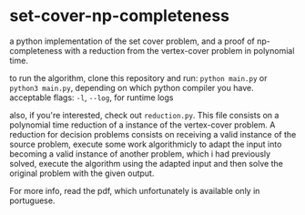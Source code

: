 # set-cover-np-completeness
a python implementation of the set cover problem, and a proof of np-completeness with a reduction from the vertex-cover problem in polynomial time.

to run the algorithm, clone this repository and run:
`python main.py` or `python3 main.py`, depending on which python compiler you have.
  acceptable flags:
    `-l`, `--log`, for runtime logs 

also, if you're interested, check out `reduction.py`. This file consists on a polynomial time reduction of a instance of the vertex-cover problem. A reduction for decision problems consists on receiving a valid instance of the source problem, execute some work algorithmicly to adapt the input into becoming a valid instance of another problem, which i had previously solved, execute the algorithm using the adapted input and then solve the original problem with the given output.

For more info, read the pdf, which unfortunately is available only in portuguese.
